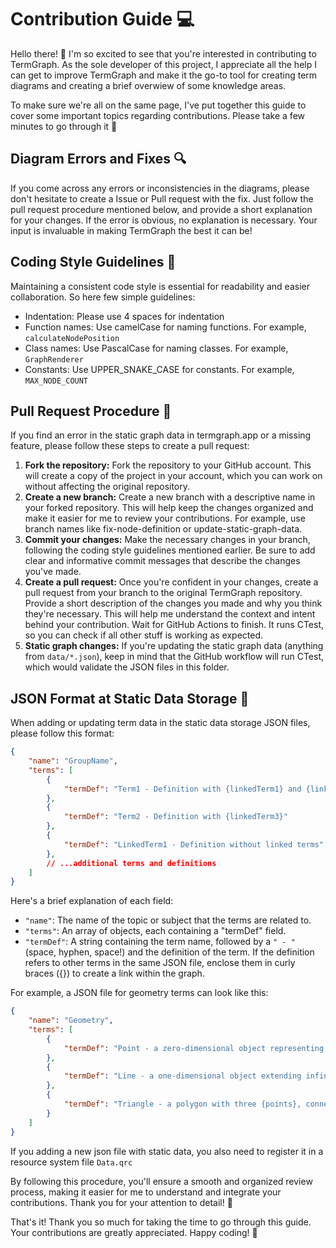 # Contribution Guide 💻

Hello there! 👋 I'm so excited to see that you're interested in contributing to TermGraph. As the sole developer of this project, I appreciate all the help I can get to improve TermGraph and make it the go-to tool for creating term diagrams and creating a brief overwiew of some knowledge areas.

To make sure we're all on the same page, I've put together this guide to cover some important topics regarding contributions. Please take a few minutes to go through it 🚀

## Diagram Errors and Fixes 🔍

If you come across any errors or inconsistencies in the diagrams, please don't hesitate to create a Issue or Pull request with the fix. Just follow the pull request procedure mentioned below, and provide a short explanation for your changes. If the error is obvious, no explanation is necessary. Your input is invaluable in making TermGraph the best it can be!

## Coding Style Guidelines 🧹

Maintaining a consistent code style is essential for readability and easier collaboration. So here few simple guidelines:

- Indentation: Please use 4 spaces for indentation
- Function names: Use camelCase for naming functions. For example, `calculateNodePosition`
- Class names: Use PascalCase for naming classes. For example, `GraphRenderer`
- Constants: Use UPPER_SNAKE_CASE for constants. For example, `MAX_NODE_COUNT`

## Pull Request Procedure 🌟

If you find an error in the static graph data in termgraph.app or a missing feature, please follow these steps to create a pull request:

1. **Fork the repository:** Fork the repository to your GitHub account. This will create a copy of the project in your account, which you can work on without affecting the original repository.
2. **Create a new branch:** Create a new branch with a descriptive name in your forked repository. This will help keep the changes organized and make it easier for me to review your contributions. For example, use branch names like fix-node-definition or update-static-graph-data.
3. **Commit your changes:** Make the necessary changes in your branch, following the coding style guidelines mentioned earlier. Be sure to add clear and informative commit messages that describe the changes you've made.
4. **Create a pull request:** Once you're confident in your changes, create a pull request from your branch to the original TermGraph repository. Provide a short description of the changes you made and why you think they're necessary. This will help me understand the context and intent behind your contribution. Wait for GitHub Actions to finish. It runs CTest, so you can check if all other stuff is working as expected.
5. **Static graph changes:** If you're updating the static graph data (anything from `data/*.json`), keep in mind that the GitHub workflow will run CTest, which would validate the JSON files in this folder.

## JSON Format at Static Data Storage 📄

When adding or updating term data in the static data storage JSON files, please follow this format:

```json
{
    "name": "GroupName",
    "terms": [
        {
            "termDef": "Term1 - Definition with {linkedTerm1} and {linkedTerm2}"
        },
        {
            "termDef": "Term2 - Definition with {linkedTerm3}"
        },
        {
            "termDef": "LinkedTerm1 - Definition without linked terms"
        },
        // ...additional terms and definitions
    ]
}
```

Here's a brief explanation of each field:

- `"name"`: The name of the topic or subject that the terms are related to.
- `"terms"`: An array of objects, each containing a "termDef" field.
- `"termDef"`: A string containing the term name, followed by a `" - "` (space, hyphen, space!) and the definition of the term. If the definition refers to other terms in the same JSON file, enclose them in curly braces ({}) to create a link within the graph.

For example, a JSON file for geometry terms can look like this:

```json
{
    "name": "Geometry",
    "terms": [
        {
            "termDef": "Point - a zero-dimensional object representing a location in a coordinate system"
        },
        {
            "termDef": "Line - a one-dimensional object extending infinitely in both directions, defined by two distinct {points}"
        },
        {
            "termDef": "Triangle - a polygon with three {points}, connected by three {lines}"
        }
    ]
}
```

If you adding a new json file with static data, you also need to register it in a resource system file `Data.qrc`

By following this procedure, you'll ensure a smooth and organized review process, making it easier for me to understand and integrate your contributions. Thank you for your attention to detail! 🌟

That's it! Thank you so much for taking the time to go through this guide. Your contributions are greatly appreciated. Happy coding! 🎉

